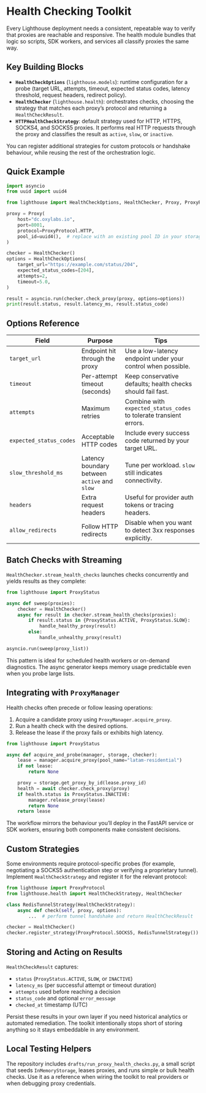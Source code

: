 # Health Checking Toolkit

Every Lighthouse deployment needs a consistent, repeatable way to verify that
proxies are reachable and responsive. The health module bundles that logic so
scripts, SDK workers, and services all classify proxies the same way.

## Key Building Blocks

- **`HealthCheckOptions`** (`lighthouse.models`): runtime configuration for a
  probe (target URL, attempts, timeout, expected status codes, latency
  threshold, request headers, redirect policy).
- **`HealthChecker`** (`lighthouse.health`): orchestrates checks, choosing the
  strategy that matches each proxy’s protocol and returning a
  `HealthCheckResult`.
- **`HTTPHealthCheckStrategy`**: default strategy used for HTTP, HTTPS, SOCKS4,
  and SOCKS5 proxies. It performs real HTTP requests through the proxy and
  classifies the result as `active`, `slow`, or `inactive`.

You can register additional strategies for custom protocols or handshake
behaviour, while reusing the rest of the orchestration logic.

## Quick Example

```python
import asyncio
from uuid import uuid4

from lighthouse import HealthCheckOptions, HealthChecker, Proxy, ProxyProtocol

proxy = Proxy(
    host="dc.oxylabs.io",
    port=8001,
    protocol=ProxyProtocol.HTTP,
    pool_id=uuid4(),  # replace with an existing pool ID in your storage
)

checker = HealthChecker()
options = HealthCheckOptions(
    target_url="https://example.com/status/204",
    expected_status_codes=[204],
    attempts=2,
    timeout=5.0,
)

result = asyncio.run(checker.check_proxy(proxy, options=options))
print(result.status, result.latency_ms, result.status_code)
```

## Options Reference

| Field | Purpose | Tips |
| ----- | ------- | ---- |
| `target_url` | Endpoint hit through the proxy | Use a low-latency endpoint under your control when possible. |
| `timeout` | Per-attempt timeout (seconds) | Keep conservative defaults; health checks should fail fast. |
| `attempts` | Maximum retries | Combine with `expected_status_codes` to tolerate transient errors. |
| `expected_status_codes` | Acceptable HTTP codes | Include every success code returned by your target URL. |
| `slow_threshold_ms` | Latency boundary between `active` and `slow` | Tune per workload. `slow` still indicates connectivity. |
| `headers` | Extra request headers | Useful for provider auth tokens or tracing headers. |
| `allow_redirects` | Follow HTTP redirects | Disable when you want to detect 3xx responses explicitly. |

## Batch Checks with Streaming

`HealthChecker.stream_health_checks` launches checks concurrently and yields
results as they complete:

```python
from lighthouse import ProxyStatus

async def sweep(proxies):
    checker = HealthChecker()
    async for result in checker.stream_health_checks(proxies):
        if result.status in {ProxyStatus.ACTIVE, ProxyStatus.SLOW}:
            handle_healthy_proxy(result)
        else:
            handle_unhealthy_proxy(result)

asyncio.run(sweep(proxy_list))
```

This pattern is ideal for scheduled health workers or on-demand diagnostics.
The async generator keeps memory usage predictable even when you probe large
lists.

## Integrating with `ProxyManager`

Health checks often precede or follow leasing operations:

1. Acquire a candidate proxy using `ProxyManager.acquire_proxy`.
2. Run a health check with the desired options.
3. Release the lease if the proxy fails or exhibits high latency.

```python
from lighthouse import ProxyStatus

async def acquire_and_probe(manager, storage, checker):
    lease = manager.acquire_proxy(pool_name="latam-residential")
    if not lease:
        return None

    proxy = storage.get_proxy_by_id(lease.proxy_id)
    health = await checker.check_proxy(proxy)
    if health.status is ProxyStatus.INACTIVE:
        manager.release_proxy(lease)
        return None
    return lease
```

The workflow mirrors the behaviour you’ll deploy in the FastAPI service or SDK
workers, ensuring both components make consistent decisions.

## Custom Strategies

Some environments require protocol-specific probes (for example, negotiating a
SOCKS5 authentication step or verifying a proprietary tunnel). Implement
`HealthCheckStrategy` and register it for the relevant protocol:

```python
from lighthouse import ProxyProtocol
from lighthouse.health import HealthCheckStrategy, HealthChecker

class RedisTunnelStrategy(HealthCheckStrategy):
    async def check(self, proxy, options):
        ...  # perform tunnel handshake and return HealthCheckResult

checker = HealthChecker()
checker.register_strategy(ProxyProtocol.SOCKS5, RedisTunnelStrategy())
```

## Storing and Acting on Results

`HealthCheckResult` captures:

- `status` (`ProxyStatus.ACTIVE`, `SLOW`, or `INACTIVE`)
- `latency_ms` (per successful attempt or timeout duration)
- `attempts` used before reaching a decision
- `status_code` and optional `error_message`
- `checked_at` timestamp (UTC)

Persist these results in your own layer if you need historical analytics or
automated remediation. The toolkit intentionally stops short of storing
anything so it stays embeddable in any environment.

## Local Testing Helpers

The repository includes `drafts/run_proxy_health_checks.py`, a small script that
seeds `InMemoryStorage`, leases proxies, and runs simple or bulk health checks.
Use it as a reference when wiring the toolkit to real providers or when
debugging proxy credentials.
